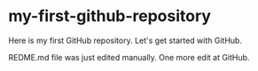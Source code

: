 # my-first-github-repository
Here is my first GitHub repository. Let's get started with GitHub.

REDME.md file was just edited manually. One more edit at GitHub.
